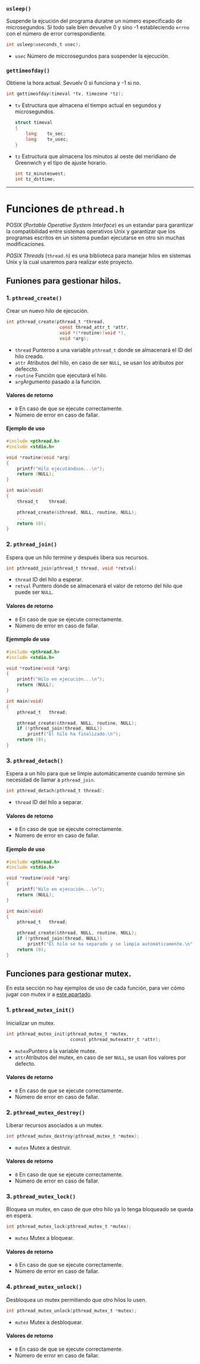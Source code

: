 ### `usleep()`
Suspende la ejcución del programa duratne un número especificado de microsegundos. Si todo sale bien devuelve 0 y sino -1 estableciendo `errno` con el número de error correspondiente.

```C
int	usleep(useconds_t usec);
```
- `usec` Número de miccrosegundos para suspender la ejecución.

### `gettimeofday()`
Obtiene la hora actual. Sevuelv 0 si funciona y -1 si no.


```C
int	gettimeofday(timeval *tv, timezone *tz);
```
- `tv` Estructura que almacena el tiempo actual en segundos y microsegundos.
	```C
	struct timeval
	{
		long	tv_sec;
		long	tv_usec;
	}
	```
- `tz` Estructura que almacena los minutos al oeste del meridiano de Greenwich y el tipo de ajuste horario.
	```C
	int	tz_minuteswest;
	int	tz_dsttime;
	```

---

# Funciones de `pthread.h`

POSIX (_Portable Operative System Interface_) es un estandar para garantizar la compatibilidad entre sistemas operativos Unix y garantizar que los programas escritos en un sistema puedan ejecutarse en otro sin muchas modificaciones.

_POSIX Threads_ (`thread.h`) es una biblioteca para manejar hilos en sistemas Unix y la cual usaremos para realizar este proyecto.

## Funiones para gestionar hilos.
### 1. `pthread_create()`
Crear un nuevo hilo de ejecución.

```C
int	pthread_create(pthread_t *thread,
					const thread_attr_t *attr,
					void *(*routine)(void *),
					void *arg);
```
- `thread` Punteroo a una variable `pthread_t` donde se almacenará el ID del hilo creado.
- `attr` Atributos del hilo, en caso de ser `NULL`, se usan los atributos por defeccto.
- `routine` Función que ejecutará el hilo.
- `arg`Argumento pasado a la función.

#### Valores de retorno
- `0` En caso de que se ejecute correctamente.
- Número de error en caso de fallar.

#### Ejemplo de uso
```C
#include <pthread.h>
#include <stdio.h>

void *routine(void *arg)
{
	printf("Hilo ejecutándose...\n");
	return (NULL);
}

int	main(void)
{
	thread_t	thread;

	pthread_create(&thread, NULL, routine, NULL);
	...
	return (0);
}
```

### 2. `pthread_join()`
Espera que un hilo termine y después libera sus recursos.
```C
int	pthreadd_join(pthread_t thread, void *retval)
```
- `thread` ID del hilo a esperar.
- `retval` Puntero donde se almacenará el valor de retorno del hilo que puede ser `NULL`.

#### Valores de retorno
- `0` En caso de que se ejecute correctamente.
- Número de error en caso de fallar.

#### Ejemmplo de uso
```C
#include <pthread.h>
#include <stdio.h>

void *routine(void *arg)
{
	printf("Hilo en ejecución...\n");
	return (NULL);
}

int	main(void)
{
	pthread_t	thread;

	pthread_create(&thread, NULL, routine, NULL);
	if (!pthread_join(thread, NULL))
		printf("El hilo ha finalizado.\n");
	return (0);
}
```

### 3. `pthread_detach()`
Espera a un hilo para que se limpie automáticamente cuando termine sin necesidad de llamar a `pthread_join`.

```C
int	pthread_detach(pthread_t thread);
```
- `thread` ID del hilo a separar.

#### Valores de retorno
- `0` En caso de que se ejecute correctamente.
- Número de error en caso de fallar.

#### Ejemplo de uso
```C
#include <pthread.h>
#include <stdio.h>

void *routine(void *arg)
{
	printf("Hilo en ejecución...\n");
	return (NULL);
}

int	main(void)
{
	pthread_t	thread;

	pthread_create(&thread, NULL, routine, NULL);
	if (!pthread_join(thread, NULL))
		printf("El hilo se ha separado y se limpia automáticamente.\n");
	return (0);
}
```

## Funciones para gestionar mutex.
En esta sección no hay ejemplos de uso de cada función, para ver cómo jugar con mutex ir a [este apartado](https://github.com/dejapiunrato/philosophers/blob/main/apuntes/apuntes.md#ejemplo-b%C3%A1sico-con-hilos-y-mutex).
### 1. `pthread_mutex_init()`
Inicializar un mutex.

```C
int	pthread_mutex_init(pthread_mutex_t *mutex,
						cconst pthread_mutexattr_t *attr);
```
- `mutex`Puntero a la variable mutex.
- `attr`Atributos del mutex, en caso de ser `NULL`, se usan llos valores por defecto.

#### Valores de retorno
- `0` En caso de que se ejecute correctamente.
- Número de error en caso de fallar.

### 2. `pthread_mutex_destroy()`
Liberar recursos asociados a un mutex.

```C
int	pthread_mutex_destroy(pthread_mutex_t *mutex);
```
- `mutex` Mutex a destruir.

#### Valores de retorno
- `0` En caso de que se ejecute correctamente.
- Número de error en caso de fallar.

### 3. `pthread_mutex_lock()`
Bloquea un mutex, en caso de que otro hilo ya lo tenga bloqueado se queda en espera.
```C
int	pthread_mutex_lock(pthread_mutex_t *mutex);
```
- `mutex` Mutex a bloquear.

#### Valores de retorno
- `0` En caso de que se ejecute correctamente.
- Número de error en caso de fallar.

### 4. `pthread_mutex_unlock()`
Desbloquea un mutex permitiendo que otro hilos lo usen.
```C
int	pthread_mutex_unlock(pthread_mutex_t *mutex);
```

- `mutex` Mutex a desbloquear.

#### Valores de retorno
- `0` En caso de que se ejecute correctamente.
- Número de error en caso de fallar.
